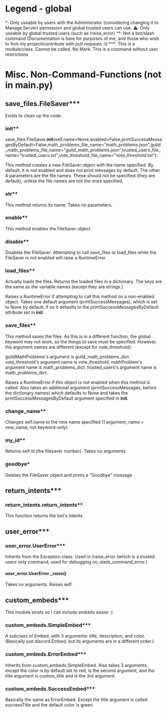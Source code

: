 # Legend - global
*: Only useable by users with the Administrator (considering changing it to Manage Server) permission and global trusted users can use.
⚠: Only useable by global trusted users (such as /raise_error)
**: Not a bot/slash command (Documentation is here for purposes of me, and those who wish to fork my project/contribute with pull requests :))
***: This is a module/class. Cannot be called.
No Mark: This is a command without user restrictions

# Misc. Non-Command-Functions (not in main.py)

## save_files.FileSaver***
Exists to clean up the code.

### __init__**
save_files.FileSaver.__init__(self,name=None,enabled=False,printSuccessMessagesByDefault=False,math_problems_file_name="math_problems.json",guild_math_problems_file_name="guild_math_problems.json",trusted_users_file_name="trusted_users.txt",vote_threshold_file_name="vote_threshold.txt"):

This method creates a new FileSaver object with the name specified.
By default, it is not enabled and does not print messages by default.
The other 4 parameters are the file names. These should not be specified (they are default), unless the file names are not the ones specified.

### __str__**

This method returns its name. Takes no parameters.

### enable**
This method enables the FileSaver object.

### disable**
Disables the FileSaver. Attempting to call save_files or load_files while the FileSaver is not enabled will raise a RuntimeError.

### load_files**

Actually loads the files. Returns the loaded files in a dictionary.
The keys are the same as the variable names (except they are strings.)

Raises a RuntimeError if attempting to call this method on a non-enabled object.
Takes one default argument (printSuccessMessages), which is set to None by default, if so it defaults to the printSuccessMessagesByDefault attribute set in __init__.

### save_files**

This method saves the files. As this is in a different function, the global keyword may not work, so the things to save must be specified. However, the argument names are different (except for vote_threshold):

guildMathProblems's argument is guild_math_problems_dict.
vote_threshold's argument name is vote_threshold.
mathProblem's argument name is math_problems_dict.
trusted_users's argument name is math_problems_dict.

Raises a RuntimeError if this object is not enabled when this method is called.
Also takes an additional argument (printSuccessMessages, before the dictionary names) which defaults to None and takes the printSuccessMessagesByDefault argument specified in __init__.

### change_name**

Changes self.name to the new name specified (1 argument, name = new_name, not keyword-only)

### my_id**

Returns self.id (the filesaver number). Takes no arguments.

### goodbye*

Deletes the FileSaver object and prints a "Goodbye" message

## return_intents***

### return_intents.return_intents**

This function returns the bot's intents.

## user_error***

### user_error.UserError***

Inherits from the Exception class. Used in /raise_error (which is a trusted users only command, used for debugging on_slash_command_error.)

#### user_error.UserError._raise()

Takes no arguments. Raises self.

## custom_embeds***
This module exists so I can include embeds easier :)

### custom_embeds.SimpleEmbed***
A subclass of Embed, with 3 arguments: title, description, and color.
(Basically just discord.Embed, but its arguments are in a different order.)

### custom_embeds.ErrorEmbed***
Inherits from custom_embeds.SimpleEmbed. Also takes 3 arguments, except the color is by default set to red, is the second argument, and the title argument is custom_title and is the 3rd argument.

### custom_embeds.SuccessEmbed***

Basically the same as ErrorEmbed. Except the title argument is called successTitle and the default color is green.




